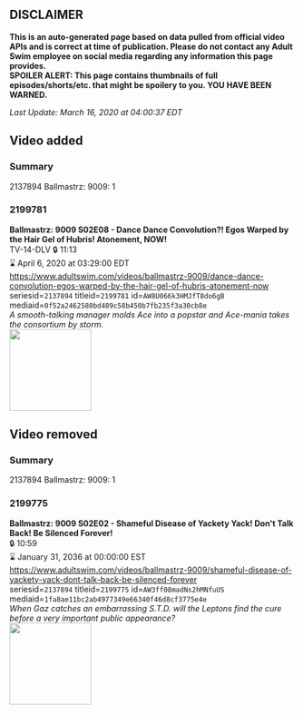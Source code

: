 ## DISCLAIMER
**This is an auto-generated page based on data pulled from official video APIs and is correct at time of publication. Please do not contact any Adult Swim employee on social media regarding any information this page provides.**  
**SPOILER ALERT: This page contains thumbnails of full episodes/shorts/etc. that might be spoilery to you. YOU HAVE BEEN WARNED.**  

_Last Update: March 16, 2020 at 04:00:37 EDT_
## Video added
### Summary
2137894 Ballmastrz: 9009: 1  
### 2199781
**Ballmastrz: 9009 S02E08 - Dance Dance Convolution?! Egos Warped by the Hair Gel of Hubris! Atonement, NOW!**  
TV-14-DLV 🔒 11:13  
⌛ April 6, 2020 at 03:29:00 EDT  
https://www.adultswim.com/videos/ballmastrz-9009/dance-dance-convolution-egos-warped-by-the-hair-gel-of-hubris-atonement-now  
seriesid=`2137894` titleid=`2199781` id=`AW8U066k3HMJfT8do6gB` mediaid=`0f52a2462580bd489c58b450b7fb235f3a30cb8e`  
_A smooth-talking manager molds Ace into a popstar and Ace-mania takes the consortium by storm._  
<a href="https://media.cdn.adultswim.com/uploads/20191217/thumbnails/2_191217126508-ballmastrz9009_208_dup-20191105.jpg"><img src="https://media.cdn.adultswim.com/uploads/20191217/thumbnails/2_191217126508-ballmastrz9009_208_dup-20191105.jpg" height="144px" /></a>
## Video removed
### Summary
2137894 Ballmastrz: 9009: 1  
### 2199775
**Ballmastrz: 9009 S02E02 - Shameful Disease of Yackety Yack! Don't Talk Back! Be Silenced Forever!**  
 🔒 10:59  
⌛ January 31, 2036 at 00:00:00 EST  
https://www.adultswim.com/videos/ballmastrz-9009/shameful-disease-of-yackety-yack-dont-talk-back-be-silenced-forever  
seriesid=`2137894` titleid=`2199775` id=`AW3ff08madNs2hMNfuUS` mediaid=`1fa8ae11bc2ab4977349e66340f46d8cf3775e4e`  
_When Gaz catches an embarrassing S.T.D. will the Leptons find the cure before a very important public appearance?_  
<a href="https://media.cdn.adultswim.com/uploads/20191018/thumbnails/2_191018113207-ballmastrz9009_202_dup-20190520.jpg"><img src="https://media.cdn.adultswim.com/uploads/20191018/thumbnails/2_191018113207-ballmastrz9009_202_dup-20190520.jpg" height="144px" /></a>

